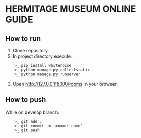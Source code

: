 # HERMITAGE MUSEUM ONLINE GUIDE

## How to run

1. Clone repository.
2. In project directory execute:
```
    >_ pip install whitenoise
    >_ python manage.py collectstatic
    >_ python manage.py runserver
```
3. Open http://127.0.0.1:8000/rooms in your browser.


## How to push

While on develop branch:
```
    >_ git add .
    >_ git commit -m 'commit_name'
    >_ git push
```